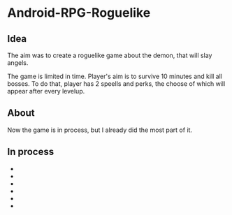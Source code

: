 # Android-RPG-Roguelike

## Idea
The aim was to create a roguelike game about the demon, that will slay angels. 

The game is limited in time. Player's aim is to survive 10 minutes and kill all bosses. To do that, player has 2 speells and perks, the choose of which will appear after every levelup.

## About
Now the game is in process, but I already did the most part of it.

## In process
*
*
*
*
*
*
